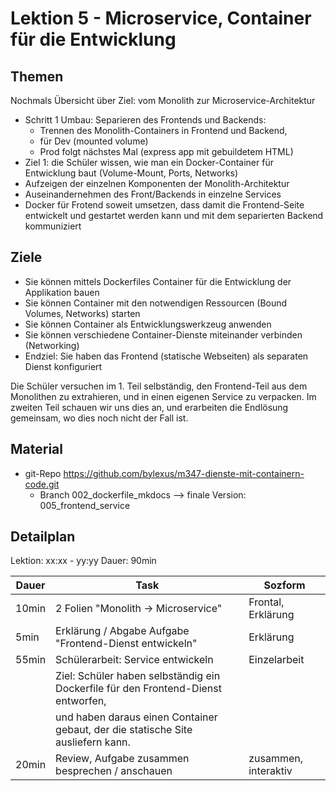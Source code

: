 # Lektion 5 - Microservice, Container für die Entwicklung

## Themen

Nochmals Übersicht über Ziel: vom Monolith zur Microservice-Architektur

- Schritt 1 Umbau: Separieren des Frontends und Backends: 
  - Trennen des Monolith-Containers in Frontend und Backend, 
  - für Dev (mounted volume)
  - Prod folgt nächstes Mal (express app mit gebuildetem HTML)
- Ziel 1: die Schüler wissen, wie man ein Docker-Container für Entwicklung baut (Volume-Mount, Ports, Networks)
- Aufzeigen der einzelnen Komponenten der Monolith-Architektur
- Auseinandernehmen des Front/Backends in einzelne Services
- Docker für Frotend soweit umsetzen, dass damit die Frontend-Seite entwickelt und gestartet werden kann und mit dem
  separierten Backend kommuniziert

## Ziele

- Sie können mittels Dockerfiles Container für die Entwicklung der Applikation bauen
- Sie können Container mit den notwendigen Ressourcen (Bound Volumes, Networks) starten
- Sie können Container als Entwicklungswerkzeug anwenden
- Sie können verschiedene Container-Dienste miteinander verbinden (Networking)
- Endziel: Sie haben das Frontend (statische Webseiten) als separaten Dienst konfiguriert

Die Schüler versuchen im 1. Teil selbständig, den Frontend-Teil aus dem Monolithen zu extrahieren, und in einen eigenen Service zu verpacken.
Im zweiten Teil schauen wir uns dies an, und erarbeiten die Endlösung gemeinsam, wo dies noch nicht der Fall ist.


## Material

- git-Repo https://github.com/bylexus/m347-dienste-mit-containern-code.git
  - Branch 002_dockerfile_mkdocs --> finale Version: 005_frontend_service



## Detailplan


Lektion: xx:xx - yy:yy
Dauer: 90min

| Dauer | Task                                                                              | Sozform              |
| ----- | --------------------------------------------------------------------------------- | -------------------- |
| 10min | 2 Folien "Monolith -> Microservice"                                               | Frontal, Erklärung   |
| 5min  | Erklärung / Abgabe Aufgabe "Frontend-Dienst entwickeln"                           | Erklärung            |
| 55min | Schülerarbeit: Service entwickeln                                                 | Einzelarbeit         |
|       | Ziel: Schüler haben selbständig ein Dockerfile für den Frontend-Dienst entworfen, |                      |
|       | und haben daraus einen Container gebaut, der die statische Site ausliefern kann.  |                      |
| 20min | Review, Aufgabe zusammen besprechen / anschauen                                   | zusammen, interaktiv |

